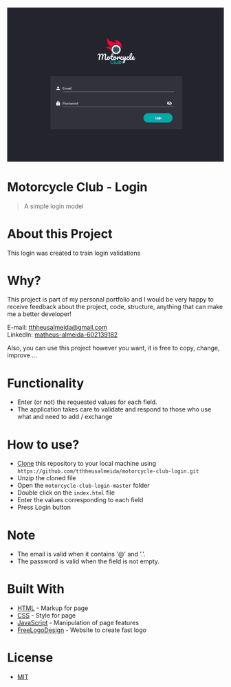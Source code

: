 <a href="https://github.com/tthheusalmeida/motorcycle-club-login/"><img src="prev-1.png" title="prev-1" alt="prev-1"></a>

# Motorcycle Club - Login
> A simple login model

# About this Project

This login was created to train login validations

# Why?

This project is part of my personal portfolio and I would be very happy to receive feedback about the project, code, structure, anything that can make me a better developer!

E-mail: <a href="mailto:tthheusalmeida@gmail.com">tthheusalmeida@gmail.com</a> <br>
LinkedIn: <a href="https://www.linkedin.com/in/matheus-almeida-602139182/" target="_blank">matheus-almeida-602139182</a>

Also, you can use this project however you want, it is free to copy, change, improve ...

# Functionality

- Enter (or not) the requested values for each field.
- The application takes care to validate and respond to those who use what and need to add / exchange

# How to use?

- <a href="https://help.github.com/en/github/creating-cloning-and-archiving-repositories/cloning-a-repository">Clone</a> this repository to your local machine using `https://github.com/tthheusalmeida/motorcycle-club-login.git`
- Unzip the cloned file
- Open the `motorcycle-club-login-master` folder
- Double click on the `index.html` file
- Enter the values corresponding to each field
- Press Login button

# Note

- The email is valid when it contains '@' and '.'.
- The password is valid when the field is not empty.

# Built With

- <a href="https://html.spec.whatwg.org/multipage/">HTML</a> - Markup for page
- <a href="https://www.w3.org/Style/CSS/Overview.en.html">CSS</a> - Style for page
- <a href="http://www.ecmascript.org/">JavaScript</a> - Manipulation of page features
- <a href="http://www.freelogodesign.org/">FreeLogoDesign</a> - Website to create fast logo

# License

- <a href="https://github.com/tthheusalmeida/motorcycle-club-login/blob/master/LICENSE">MIT</a>
